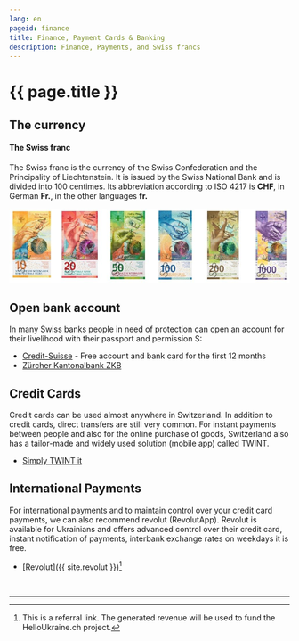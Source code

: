 ```yaml
---
lang: en
pageid: finance
title: Finance, Payment Cards & Banking
description: Finance, Payments, and Swiss francs
---
```

# {{ page.title }}

## The currency
#### The Swiss franc
The Swiss franc is the currency of the Swiss Confederation and the Principality of Liechtenstein.
It is issued by the Swiss National Bank and is divided into 100 centimes.
Its abbreviation according to ISO 4217 is **CHF**, in German **Fr.**, in the other languages **fr.**

![Banknotes of Switzerland](/assets/img/banknoten.jpg)

## Open bank account

In many Swiss banks people in need of protection can open an account for their livelihood with their passport and permission S:

- [Credit-Suisse](https://csx.credit-suisse.com/de/konto-karte/csx/csx-status-s.html) - Free account and bank card for the first 12 months 
- [Zürcher Kantonalbank ZKB](https://www.zkb.ch/de/hilfe/sc/wie-koennen-schutzbeduerftige-aus-der-ukraine-ein-konto-bei-der-.html) 



## Credit Cards
Credit cards can be used almost anywhere in Switzerland.
In addition to credit cards, direct transfers are still very common.
For instant payments between people and also for the online purchase of goods, Switzerland also has a tailor-made and widely used solution (mobile app) called TWINT.

- [Simply TWINT it](https://www.twint.ch/en/?lang=en)


## International Payments
For international payments and to maintain control over your credit card payments, we can also recommend revolut (RevolutApp). Revolut is available for Ukrainians and offers advanced control over their credit card, instant notification of payments, interbank exchange rates on weekdays it is free.

- [Revolut]({{ site.revolut }})[^referal]


<br/>

---
[^referal]: This is a referral link. The generated revenue will be used to fund the HelloUkraine.ch project.

